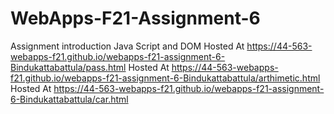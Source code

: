 # WebApps-F21-Assignment-6
Assignment introduction Java Script and DOM
Hosted At https://44-563-webapps-f21.github.io/webapps-f21-assignment-6-Bindukattabattula/pass.html
Hosted At https://44-563-webapps-f21.github.io/webapps-f21-assignment-6-Bindukattabattula/arthimetic.html
Hosted At https://44-563-webapps-f21.github.io/webapps-f21-assignment-6-Bindukattabattula/car.html
